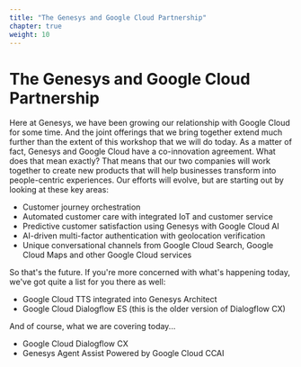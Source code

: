 ```yaml
---
title: "The Genesys and Google Cloud Partnership"
chapter: true
weight: 10
---
```


# The Genesys and Google Cloud Partnership

Here at Genesys, we have been growing our relationship with Google Cloud for some time. And the joint offerings that we bring together extend much further than the extent of this workshop that we will do today. As a matter of fact, Genesys and Google Cloud have a co-innovation agreement. What does that mean exactly? That means that our two companies will work together to create new products that will help businesses transform into people-centric experiences. Our efforts will evolve, but are starting out by looking at these key areas:

- Customer journey orchestration
- Automated customer care with integrated IoT and customer service
- Predictive customer satisfaction using Genesys with Google Cloud AI
- AI-driven multi-factor authentication with geolocation verification
- Unique conversational channels from Google Cloud Search, Google Cloud Maps and other Google Cloud services

So that's the future. If you're more concerned with what's happening today, we've got quite a list for you there as well: 

- Google Cloud TTS integrated into Genesys Architect
- Google Cloud Dialogflow ES (this is the older version of Dialogflow CX)

And of course, what we are covering today...

- Google Cloud Dialogflow CX
- Genesys Agent Assist Powered by Google Cloud CCAI